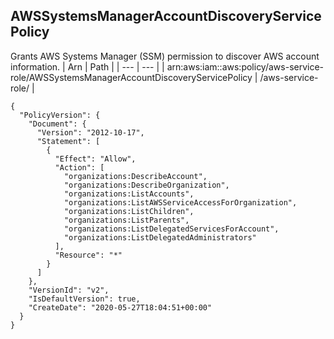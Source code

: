
## AWSSystemsManagerAccountDiscoveryServicePolicy
Grants AWS Systems Manager (SSM) permission to discover AWS account information.
| Arn | Path |
| --- | --- |
| arn:aws:iam::aws:policy/aws-service-role/AWSSystemsManagerAccountDiscoveryServicePolicy | /aws-service-role/ |
```
{
  "PolicyVersion": {
    "Document": {
      "Version": "2012-10-17",
      "Statement": [
        {
          "Effect": "Allow",
          "Action": [
            "organizations:DescribeAccount",
            "organizations:DescribeOrganization",
            "organizations:ListAccounts",
            "organizations:ListAWSServiceAccessForOrganization",
            "organizations:ListChildren",
            "organizations:ListParents",
            "organizations:ListDelegatedServicesForAccount",
            "organizations:ListDelegatedAdministrators"
          ],
          "Resource": "*"
        }
      ]
    },
    "VersionId": "v2",
    "IsDefaultVersion": true,
    "CreateDate": "2020-05-27T18:04:51+00:00"
  }
}
```
